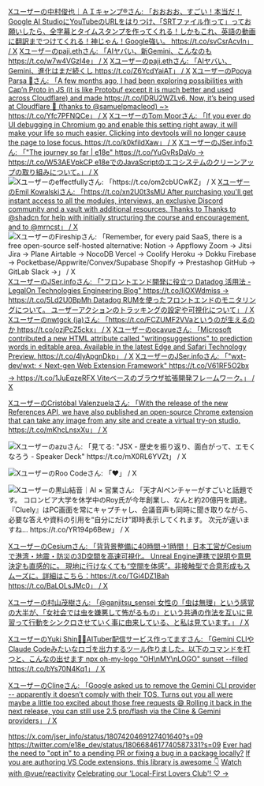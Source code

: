 [Xユーザーの中村俊也｜ＡＩキャンプ®さん: 「おおおお、すごい！本当だ！Google AI StudioにYouTubeのURLをはりつけ、「SRTファイル作って」ってお願いしたら、全字幕とタイムスタンプを作ってくれる！しかもこれ、英語の動画に翻訳までつけてくれる！神じゃん！Google強い。 https://t.co/svCsrAcvIn」 / X](https://x.com/tsyn18/status/1900156566382248414)
[Xユーザーのpaji.ethさん: 「AIヤバい、新Gemini、こんなのも https://t.co/w7w4VGzI4e」 / X](https://x.com/paji_a/status/1922230096011702684)
[Xユーザーのpaji.ethさん: 「AIヤバい、Gemini、進化はまだ続くし https://t.co/Z6YcdYaiAT」 / X](https://x.com/paji_a/status/1923297851385274384)
[XユーザーのPooya Parsa 🦋さん: 「A few months ago, I had been exploring possibilities with Cap’n Proto in JS (it is like Protobuf except it is much better and used across Cloudflare) and made https://t.co/lDRU2WZLv6. Now, it’s being used at Cloudflare 🤝 (thanks to @samuelpmacleod) ~&gt; https://t.co/Yfc7PFNQCe」 / X](https://x.com/_pi0_/status/1884298773041668339)
[XユーザーのTom Moorさん: 「If you ever do UI debugging in Chromium go and enable this setting right away, it will make your life so much easier. Clicking into devtools will no longer cause the page to lose focus. https://t.co/k0kfildXaw」 / X](https://x.com/tommoor/status/1877390846665830867)
[XユーザーのJSer.infoさん: 「"The journey so far | e18e" https://t.co/YuGvRsDaVo → https://t.co/W53AEVpkCP e18eでのJavaScriptのエコシステムのクリーンアップの取り組みについて。」 / X](https://x.com/jser_info/status/1876619000655851537)
![Xユーザーのeffectfullyさん: 「https://t.co/om2cbUCwKZ」 / X](https://x.com/effectfully/status/1855668302137491599)
[XユーザーのEmil Kowalskiさん: 「https://t.co/xn2U0t3sMU After purchasing you'll get instant access to all the modules, interviews, an exclusive Discord community and a vault with additional resources. Thanks to Thanks to @shadcn for help with initially structuring the course and encouragement, and to @mrncst」 / X](https://x.com/emilkowalski_/status/1830955889391444050)
![XユーザーのFireshipさん: 「Remember, for every paid SaaS, there is a free open-source self-hosted alternative: Notion -&gt; Appflowy Zoom -&gt; Jitsi Jira -&gt; Plane Airtable -&gt; NocoDB Vercel -&gt; Coolify Heroku -&gt; Dokku Firebase -&gt; Pocketbase/Appwrite/Convex/Supabase Shopify -&gt; Prestashop GitHub -&gt; GitLab Slack -&gt;」 / X](https://x.com/fireship_dev/status/1828485695029260356)
[XユーザーのJSer.infoさん: 「"フロントエンド開発に役立つ Datadog 活用法 - LegalOn Technologies Engineering Blog" https://t.co/IjOXWdmiss → https://t.co/5Ld2U0BpMh Datadog RUMを使ったフロントエンドのモニタリングについて。 ユーザーアクションのトラッキングの設定や可視化について」 / X](https://x.com/jser_info/status/1820613468162343320)
[Xユーザーのnwtgck (ja)さん: 「https://t.co/FCZUMF2VVaというのが生えるのか https://t.co/ozjPcZ5ckx」 / X](https://x.com/nwtgck_ja/status/1800047674282098812)
[Xユーザーのocavueさん: 「Microsoft contributed a new HTML attribute called "writingsuggestions" to prediction words in editable area. Available in the latest Edge and Safari Technology Preview. https://t.co/4lyApgnDkp」 / X](https://x.com/ocavue/status/1783492909184266303)
[XユーザーのJSer.infoさん: 「"wxt-dev/wxt: :zap: Next-gen Web Extension Framework" https://t.co/V61RF5O2bx → https://t.co/1JuEqzeRFX Viteベースのブラウザ拡張開発フレームワーク。」 / X](https://x.com/jser_info/status/1764305845943165303)


[XユーザーのCristóbal Valenzuelaさん: 「With the release of the new References API, we have also published an open-source Chrome extension that can take any image from any site and create a virtual try-on studio. https://t.co/mKhcLnsxXu」 / X](https://x.com/c_valenzuelab/status/1923727169194258719)

![Xユーザーのazuさん: 「見てる: "JSX - 歴史を振り返り、⾯⽩がって、エモくなろう - Speaker Deck" https://t.co/mX0RL6YVZt」 / X](https://x.com/azu_re/status/1936647919064805623)

![XユーザーのRoo Codeさん: 「❤️」 / X](https://x.com/roo_code/status/1931419962503315740)

![Xユーザーの黒山結音｜AI × 営業さん: 「天才AIベンチャーがすごいと話題です。 コロンビア大学を休学中のRoy氏が今年創業し、なんと約20億円を調達。 『Cluely』はPC画面を常にキャプチャし、会議音声も同時に聞き取りながら、必要な答えや資料の引用を“自分にだけ”即時表示してくれます。 次元が違いますね... https://t.co/YR194p6Bew」 / X](https://x.com/Yuito_Kuroyama/status/1936575120207990982)

[XユーザーのCesiumさん: 「背背景整備に40時間→1時間！ 日本工営がCesiumで港湾・地震・防災の3D空間を高速可視化。 Unreal Engine連携で説明や意思決定も直感的に。 現地に行けなくても“空間を体感”。非接触型で合意形成もスムーズに。詳細はこちら：https://t.co/TGi4DZ1Bah https://t.co/BaLOLsJMc0」 / X](https://x.com/CesiumJS/status/1937347843448070553)

[Xユーザーの村山茂樹さん: 「@ganjitsu_sensei 女性の「虫は無理」という感覚の大半が、「女社会では虫を嫌悪して怖がるもの」という共通の作法を互いに見習って行動をシンクロさせていく事に由来している、と私は見ています。」 / X](https://x.com/Clunio/status/1938132838639185931)

[XユーザーのYuki Shin🎥💫AITuber配信サービス作ってますさん: 「Gemini CLIやClaude Codeみたいなロゴを出力するツール作りました。以下のコマンドを打つと、こんなの出せます npx oh-my-logo "OH\nMY\nLOGO" sunset --filled https://t.co/bYs70N4Kq1」 / X](https://x.com/shinshin86/status/1938162469601738859)

[XユーザーのClineさん: 「Google asked us to remove the Gemini CLI provider -- apparently it doesn’t comply with their TOS. Turns out you all were maybe a little too excited about those free requests 😅 Rolling it back in the next release, you can still use 2.5 pro/flash via the Cline &amp; Gemini providers」 / X](https://x.com/cline/status/1939129177807913024)



https://x.com/jser_info/status/1807420469127401640?s=09
https://twitter.com/e18e_dev/status/1806684617740587331?s=09
[Ever had the need to "opt in" to a pending PR or fixing a bug in a package locally?](https://twitter.com/TheAlexLichter/status/1806671844306526513?s=09)
[If you are authoring VS Code extensions, this library is awesome 👇](https://x.com/antfu7/status/1825879863661580700)
[Watch with @vue/reactivity](https://antfu.me/posts/watch-with-reactivity)
[Celebrating our 'Local-First Lovers Club'! ♡ →](https://x.com/AnytypeLabs/status/1832059018107580557)
